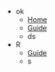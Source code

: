 <!-- docs/_sidebar.md --> 

- ok
  - [Home](/) 
  - [Guide](guide.md)
  - ds
- R
  - [Guide](Guide.md)
  - s

